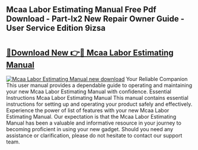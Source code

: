 ## Mcaa Labor Estimating Manual Free Pdf Download - Part-lx2 New Repair Owner Guide - User Service Edition 9izsa

# <h2><a href="http://cf10162.oget.top/?id=Mcaa+Labor+Estimating+Manual">🔗Download New 👉🔴 Mcaa Labor Estimating Manual</a></h2>

[![Mcaa Labor Estimating Manual new download](https://i.imgur.com/5g1atiW.png)](http://cf10162.oget.top/?id=Mcaa+Labor+Estimating+Manual)
Your Reliable Companion This user manual provides a dependable guide to operating and maintaining your new Mcaa Labor Estimating Manual with confidence. Essential Instructions Mcaa Labor Estimating Manual This manual contains essential instructions for setting up and operating your product safely and effectively. Experience the power of list of features with your new Mcaa Labor Estimating Manual. Our expectation is that the Mcaa Labor Estimating Manual has been a valuable and informative resource in your journey to becoming proficient in using your new gadget. Should you need any assistance or clarification, please do not hesitate to contact our support team.
